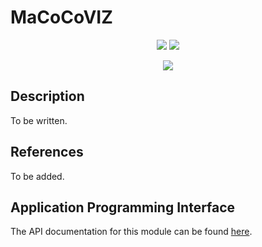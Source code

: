 # MaCoCoVIZ
<p align="center">
    <img src="https://img.shields.io/badge/Plugin_Version-0.1.1-blue.svg?longCache=true&style=flat-square"/>
    <img src="https://img.shields.io/badge/Grammar_Version-Unknown-blue.svg?longCache=true&style=flat-square"/>
</p>
<p align="center">
    <img src="doc/images/macocoviz.png"/>
</p>

## Description
To be written.

## References
To be added.

## Application Programming Interface
The API documentation for this module can be found
[here](https://embeddedmontiarc.github.io/Elysium/plugins/macocoviz/docs).